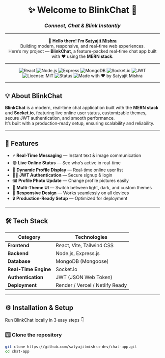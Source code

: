 <div align="center">

# ✨ Welcome to **BlinkChat** 💬  
### _Connect, Chat & Blink Instantly_

---

🎉 **Hello there! I'm [Satyajit Mishra](https://github.com/satyajitmishra-dev)**  
Building modern, responsive, and real-time web experiences.  
Here’s my project — **BlinkChat**, a feature-packed real-time chat app built with ❤️ using the **MERN stack**.

---

![React](https://img.shields.io/badge/Frontend-React-blue?logo=react)
![Node.js](https://img.shields.io/badge/Backend-Node.js-green?logo=node.js)
![Express](https://img.shields.io/badge/Framework-Express-black?logo=express)
![MongoDB](https://img.shields.io/badge/Database-MongoDB-brightgreen?logo=mongodb)
![Socket.io](https://img.shields.io/badge/RealTime-Socket.io-lightgrey?logo=socket.io)
![JWT](https://img.shields.io/badge/Auth-JWT-orange?logo=jsonwebtokens)
![License: MIT](https://img.shields.io/badge/License-MIT-yellow.svg)
![Status](https://img.shields.io/badge/Status-Active-success)
![Made with ❤️ by Satyajit Mishra](https://img.shields.io/badge/Made%20with%20❤️-by%20Satyajit%20Mishra-red)

---

</div>

## 💡 About BlinkChat

**BlinkChat** is a modern, real-time chat application built with the **MERN stack** and **Socket.io**, featuring live online user status, customizable themes, secure JWT authentication, and smooth performance.  
It’s built with a production-ready setup, ensuring scalability and reliability.

---

## 🚀 Features

- ⚡ **Real-Time Messaging** — Instant text & image communication  
- 🟢 **Live Online Status** — See who’s active in real-time  
- 👥 **Dynamic Profile Display** — Real-time online user list  
- 🧑‍💻 **JWT Authentication** — Secure signup & login  
- 🖼️ **Profile Photo Update** — Change profile pictures easily  
- 🎨 **Multi-Theme UI** — Switch between light, dark, and custom themes  
- 📱 **Responsive Design** — Works seamlessly on all devices  
- 🔒 **Production-Ready Setup** — Optimized for deployment  

---

## 🛠️ Tech Stack

| Category | Technologies |
|-----------|---------------|
| **Frontend** | React, Vite, Tailwind CSS |
| **Backend** | Node.js, Express.js |
| **Database** | MongoDB (Mongoose) |
| **Real-Time Engine** | Socket.io |
| **Authentication** | JWT (JSON Web Token) |
| **Deployment** | Render / Vercel / Netlify Ready |

---

## ⚙️ Installation & Setup

Run BlinkChat locally in 3 easy steps 👇

### 1️⃣ Clone the repository
```bash
git clone https://github.com/satyajitmishra-dev/chat-app.git
cd chat-app
